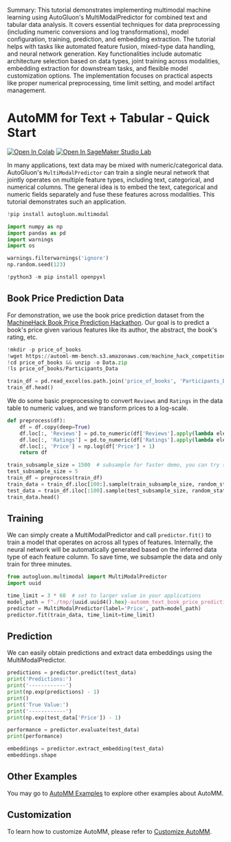 Summary: This tutorial demonstrates implementing multimodal machine learning using AutoGluon's MultiModalPredictor for combined text and tabular data analysis. It covers essential techniques for data preprocessing (including numeric conversions and log transformations), model configuration, training, prediction, and embedding extraction. The tutorial helps with tasks like automated feature fusion, mixed-type data handling, and neural network generation. Key functionalities include automatic architecture selection based on data types, joint training across modalities, embedding extraction for downstream tasks, and flexible model customization options. The implementation focuses on practical aspects like proper numerical preprocessing, time limit setting, and model artifact management.

# AutoMM for Text + Tabular - Quick Start

[![Open In Colab](https://colab.research.google.com/assets/colab-badge.svg)](https://colab.research.google.com/github/autogluon/autogluon/blob/master/docs/tutorials/multimodal/multimodal_prediction/multimodal_text_tabular.ipynb)
[![Open In SageMaker Studio Lab](https://studiolab.sagemaker.aws/studiolab.svg)](https://studiolab.sagemaker.aws/import/github/autogluon/autogluon/blob/master/docs/tutorials/multimodal/multimodal_prediction/multimodal_text_tabular.ipynb)



In many applications, text data may be mixed with numeric/categorical data. 
AutoGluon's `MultiModalPredictor` can train a single neural network that jointly operates on multiple feature types, 
including text, categorical, and numerical columns. The general idea is to embed the text, categorical and numeric fields 
separately and fuse these features across modalities. This tutorial demonstrates such an application.


```python
!pip install autogluon.multimodal

```


```python
import numpy as np
import pandas as pd
import warnings
import os

warnings.filterwarnings('ignore')
np.random.seed(123)
```


```python
!python3 -m pip install openpyxl
```

## Book Price Prediction Data

For demonstration, we use the book price prediction dataset from the [MachineHack Book Price Prediction Hackathon](https://machinehack.com/hackathons/predict_the_price_of_books/overview). Our goal is to predict a book's price given various features like its author, the abstract, the book's rating, etc.


```python
!mkdir -p price_of_books
!wget https://automl-mm-bench.s3.amazonaws.com/machine_hack_competitions/predict_the_price_of_books/Data.zip -O price_of_books/Data.zip
!cd price_of_books && unzip -o Data.zip
!ls price_of_books/Participants_Data
```


```python
train_df = pd.read_excel(os.path.join('price_of_books', 'Participants_Data', 'Data_Train.xlsx'), engine='openpyxl')
train_df.head()
```

We do some basic preprocessing to convert `Reviews` and `Ratings` in the data table to numeric values, and we transform prices to a log-scale.


```python
def preprocess(df):
    df = df.copy(deep=True)
    df.loc[:, 'Reviews'] = pd.to_numeric(df['Reviews'].apply(lambda ele: ele[:-len(' out of 5 stars')]))
    df.loc[:, 'Ratings'] = pd.to_numeric(df['Ratings'].apply(lambda ele: ele.replace(',', '')[:-len(' customer reviews')]))
    df.loc[:, 'Price'] = np.log(df['Price'] + 1)
    return df
```


```python
train_subsample_size = 1500  # subsample for faster demo, you can try setting to larger values
test_subsample_size = 5
train_df = preprocess(train_df)
train_data = train_df.iloc[100:].sample(train_subsample_size, random_state=123)
test_data = train_df.iloc[:100].sample(test_subsample_size, random_state=245)
train_data.head()
```

## Training

We can simply create a MultiModalPredictor and call `predictor.fit()` to train a model that operates on across all types of features. 
Internally, the neural network will be automatically generated based on the inferred data type of each feature column. 
To save time, we subsample the data and only train for three minutes.


```python
from autogluon.multimodal import MultiModalPredictor
import uuid

time_limit = 3 * 60  # set to larger value in your applications
model_path = f"./tmp/{uuid.uuid4().hex}-automm_text_book_price_prediction"
predictor = MultiModalPredictor(label='Price', path=model_path)
predictor.fit(train_data, time_limit=time_limit)
```

## Prediction

We can easily obtain predictions and extract data embeddings using the MultiModalPredictor.


```python
predictions = predictor.predict(test_data)
print('Predictions:')
print('------------')
print(np.exp(predictions) - 1)
print()
print('True Value:')
print('------------')
print(np.exp(test_data['Price']) - 1)

```


```python
performance = predictor.evaluate(test_data)
print(performance)
```


```python
embeddings = predictor.extract_embedding(test_data)
embeddings.shape
```


## Other Examples

You may go to [AutoMM Examples](https://github.com/autogluon/autogluon/tree/master/examples/automm) to explore other examples about AutoMM.

## Customization
To learn how to customize AutoMM, please refer to [Customize AutoMM](../advanced_topics/customization.ipynb).
